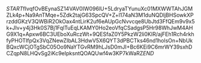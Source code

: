 $START$fIvqfOvBEynaSZ14VAV0IW096lU+5LdryaTYunuXc01MXWWTAhJGMZLk4p+Na9AnTMqe+5Zdk2tajG63SpcQV+Z+l174aN3M1duNQDljBHSowkXPrzddGKzV3QWBiR2OkOax4ntLirK2uf6eAUpGcNvvcqe8UbJtd3FfQEm9v9x5k+JIv+y4j3Hk0S7Bj1FqlTuEqLKAMY0Ho2eoVfqCSadgsP5Hr98WhJwM4AHG9X1q+Apxw6BC3UEboXuRczWt+9QESfaZ0Y5PkzW2li0KIR/ajFEh1Rch4rkhfyPHOTIfpQx3VqZNewZIbAL3HdwV5X6QYT3dPBCTks46nd1holsOn+NbUkBQxcWCjOTgSbC05Oo9NaYTGvRM9hLJsD0mJI+Bc6KEi9C6mrWY39sxhDCZqpN8LHQvSg2iKc9eIpksntQOAQUwf4w3KP7kWaRZ$END$